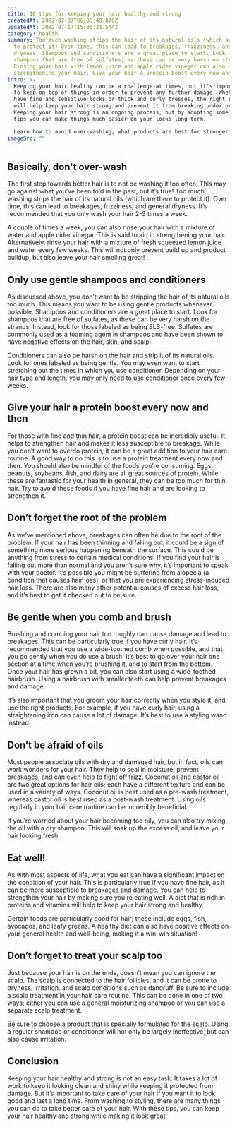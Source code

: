 ```yaml
---
title: 10 tips for keeping your hair healthy and strong
createdAt: 2022-07-07T06:05:40.870Z
updatedAt: 2022-07-17T15:00:31.544Z
category: health
summary: Too much washing strips the hair of its natural oils (which are there
  to protect it) Over time, this can lead to breakages, frizziness, and general
  dryness. Shampoos and conditioners are a great place to start. Look for
  shampoos that are free of sulfates, as these can be very harsh on strands.
  Rinsing your hair with lemon juice and apple cider vinegar can also aid in
  strengthening your hair. Give your hair a protein boost every now and then.
intro: >-
  Keeping your hair healthy can be a challenge at times, but it's important
  to keep on top of things in order to prevent any further damage. Whether you
  have fine and sensitive locks or thick and curly tresses, the right routine
  will help keep your hair strong and prevent it from breaking under pressure.
  Keeping your hair strong is an ongoing process, but by adopting some simple
  tips you can make things much easier on your locks long term.

  Learn how to avoid over-washing, what products are best for stronger hair, as well as what you should be doing if you see strands falling out more than normal. The latter might seem strange, but trust us: sooner rather than later that excess hair loss could indicate something more serious happening beneath the surface. Here are 10 ways to keep your hair healthy and strong...
imageSrc: ""
---
```


## Basically, don't over-wash

The first step towards better hair is to not be washing it too often. This may go against what you’ve been told in the past, but it’s true! Too much washing strips the hair of its natural oils (which are there to protect it). Over time, this can lead to breakages, frizziness, and general dryness. It’s recommended that you only wash your hair 2-3 times a week.

A couple of times a week, you can also rinse your hair with a mixture of water and apple cider vinegar. This is said to aid in strengthening your hair. Alternatively, rinse your hair with a mixture of fresh squeezed lemon juice and water every few weeks. This will not only prevent build up and product buildup, but also leave your hair smelling great!

## Only use gentle shampoos and conditioners

As discussed above, you don’t want to be stripping the hair of its natural oils too much. This means you want to be using gentle products whenever possible. Shampoos and conditioners are a great place to start. Look for shampoos that are free of sulfates, as these can be very harsh on the strands. Instead, look for those labeled as being SLS-free. Sulfates are commonly used as a foaming agent in shampoos and have been shown to have negative effects on the hair, skin, and scalp.

Conditioners can also be harsh on the hair and strip it of its natural oils. Look for ones labeled as being gentle. You may even want to start stretching out the times in which you use conditioner. Depending on your hair type and length, you may only need to use conditioner once every few weeks.

## Give your hair a protein boost every now and then

For those with fine and thin hair, a protein boost can be incredibly useful. It helps to strengthen hair and makes it less susceptible to breakage. While you don’t want to overdo protein, it can be a great addition to your hair care routine. A good way to do this is to use a protein treatment every now and then. You should also be mindful of the foods you’re consuming. Eggs, peanuts, soybeans, fish, and dairy are all great sources of protein. While these are fantastic for your health in general, they can be too much for thin hair. Try to avoid these foods if you have fine hair and are looking to strengthen it.

## Don’t forget the root of the problem

As we’ve mentioned above, breakages can often be due to the root of the problem. If your hair has been thinning and falling out, it could be a sign of something more serious happening beneath the surface. This could be anything from stress to certain medical conditions. If you find your hair is falling out more than normal and you aren’t sure why, it’s important to speak with your doctor. It’s possible you might be suffering from alopecia (a condition that causes hair loss), or that you are experiencing stress-induced hair loss. There are also many other potential causes of excess hair loss, and it’s best to get it checked out to be sure.

## Be gentle when you comb and brush

Brushing and combing your hair too roughly can cause damage and lead to breakages. This can be particularly true if you have curly hair. It’s recommended that you use a wide-toothed comb when possible, and that you go gently when you do use a brush. It’s best to go over your hair one section at a time when you’re brushing it, and to start from the bottom. Once your hair has grown a bit, you can also start using a wide-toothed hairbrush. Using a hairbrush with smaller teeth can help prevent breakages and damage.

It’s also important that you groom your hair correctly when you style it, and use the right products. For example, if you have curly hair, using a straightening iron can cause a lot of damage. It’s best to use a styling wand instead.

## Don’t be afraid of oils

Most people associate oils with dry and damaged hair, but in fact, oils can work wonders for your hair. They help to seal in moisture, prevent breakages, and can even help to fight off frizz. Coconut oil and castor oil are two great options for hair oils; each have a different texture and can be used in a variety of ways. Coconut oil is best used as a pre-wash treatment, whereas castor oil is best used as a post-wash treatment. Using oils regularly in your hair care routine can be incredibly beneficial.

If you’re worried about your hair becoming too oily, you can also try mixing the oil with a dry shampoo. This will soak up the excess oil, and leave your hair looking fresh.

## Eat well!

As with most aspects of life, what you eat can have a significant impact on the condition of your hair. This is particularly true if you have fine hair, as it can be more susceptible to breakages and damage. You can help to strengthen your hair by making sure you’re eating well. A diet that is rich in proteins and vitamins will help to keep your hair strong and healthy.

Certain foods are particularly good for hair; these include eggs, fish, avocados, and leafy greens. A healthy diet can also have positive effects on your general health and well-being, making it a win-win situation!

## Don’t forget to treat your scalp too

Just because your hair is on the ends, doesn’t mean you can ignore the scalp. The scalp is connected to the hair follicles, and it can be prone to dryness, irritation, and scalp conditions such as dandruff. Be sure to include a scalp treatment in your hair care routine. This can be done in one of two ways; either you can use a general moisturizing shampoo or you can use a separate scalp treatment.

Be sure to choose a product that is specially formulated for the scalp. Using a regular shampoo or conditioner will not only be largely ineffective, but can also cause irritation.

## Conclusion

Keeping your hair healthy and strong is not an easy task. It takes a lot of work to keep it looking clean and shiny while keeping it protected from damage. But it’s important to take care of your hair if you want it to look good and last a long time. From washing to styling, there are many things you can do to take better care of your hair. With these tips, you can keep your hair healthy and strong while making it look great!
